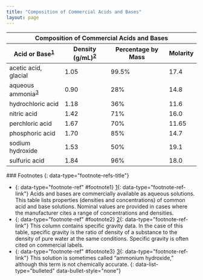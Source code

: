 ```yaml
---
title: "Composition of Commercial Acids and Bases"
layout: page
---
```



<table summary="A table titled &#x201C;Composition of Commercial Acids and Bases&#x201D; has four columns titled &#x201C;Acid or Base,&#x201D; &#x201C;Density (g/mL),&#x201D; &#x201C;Percentage by Mass,&#x201D; and &#x201C;Molarity.&#x201D; For acetic acid, glacial, the density is 1.05, the percentage by mass is 99.5, and the molarity is 17.4. For aqueous ammonia, the density is 0.90, the percentage by mass is 28, and the molarity is 14.8. For hydrochloric acid, the density is 1.18, the percentage by mass is 36, and the molarity is 11.6. For nitric acid, the density is 1.42, the percentage by mass is 71, and the molarity is 16.0. For perchloric acid, the density is 1.67, the percentage by mass is 70, and the molarity is 11.65. For phosphoric acid, the density is 1.70, the percentage by mass is 85, and the molarity is 14.7. For sodium hydroxide, the density is 1.53, the percentage by mass is 50, and the molarity is 19.1. For sulfuric acid, the density is 1.84, the percentage by mass is 96, and the molarity is 18.0." class="span-all"><thead>
<tr valign="middle">
<th colspan="4">Composition of Commercial Acids and Bases</th>
</tr>
<tr valign="middle">
<th data-align="left">Acid or Base<sup data-type="footnote-number" id="footnote-ref1"><a data-type="footnote-link" href="#footnote1">1</a></sup></th>
<th data-align="left">Density (g/mL)<sup data-type="footnote-number" id="footnote-ref2"><a data-type="footnote-link" href="#footnote2">2</a></sup></th>
<th data-align="left">Percentage by Mass</th>
<th data-align="left">Molarity</th>
</tr>
</thead><tbody>
<tr valign="middle">
<td data-align="left">acetic acid, glacial</td>
<td data-align="left">1.05</td>
<td data-align="left">99.5%</td>
<td data-align="left">17.4</td>
</tr>
<tr valign="middle">
<td data-align="left">aqueous ammonia<sup data-type="footnote-number" id="footnote-ref3"><a data-type="footnote-link" href="#footnote3">3</a></sup></td>
<td data-align="left">0.90</td>
<td data-align="left">28%</td>
<td data-align="left">14.8</td>
</tr>
<tr valign="middle">
<td data-align="left">hydrochloric acid</td>
<td data-align="left">1.18</td>
<td data-align="left">36%</td>
<td data-align="left">11.6</td>
</tr>
<tr valign="middle">
<td data-align="left">nitric acid</td>
<td data-align="left">1.42</td>
<td data-align="left">71%</td>
<td data-align="left">16.0</td>
</tr>
<tr valign="middle">
<td data-align="left">perchloric acid</td>
<td data-align="left">1.67</td>
<td data-align="left">70%</td>
<td data-align="left">11.65</td>
</tr>
<tr valign="middle">
<td data-align="left">phosphoric acid</td>
<td data-align="left">1.70</td>
<td data-align="left">85%</td>
<td data-align="left">14.7</td>
</tr>
<tr valign="middle">
<td data-align="left">sodium hydroxide</td>
<td data-align="left">1.53</td>
<td data-align="left">50%</td>
<td data-align="left">19.1</td>
</tr>
<tr valign="middle">
<td data-align="left">sulfuric acid</td>
<td data-align="left">1.84</td>
<td data-align="left">96%</td>
<td data-align="left">18.0</td>
</tr>
</tbody></table>

<div data-type="footnote-refs" markdown="1">
### Footnotes
{: data-type="footnote-refs-title"}

* {: data-type="footnote-ref" #footnote1} [1](#footnote-ref1){: data-type="footnote-ref-link"} <span data-type="footnote-ref-content">Acids and bases are commercially available as aqueous solutions. This table lists properties (densities and concentrations) of common acid and base solutions. Nominal values are provided in cases where the manufacturer cites a range of concentrations and densities.</span>
* {: data-type="footnote-ref" #footnote2} [2](#footnote-ref2){: data-type="footnote-ref-link"} <span data-type="footnote-ref-content">This column contains specific gravity data. In the case of this table, specific gravity is the ratio of density of a substance to the density of pure water at the same conditions. Specific gravity is often cited on commercial labels.</span>
* {: data-type="footnote-ref" #footnote3} [3](#footnote-ref3){: data-type="footnote-ref-link"} <span data-type="footnote-ref-content">This solution is sometimes called “ammonium hydroxide,” although this term is not chemically accurate.</span>
{: data-list-type="bulleted" data-bullet-style="none"}

</div>

